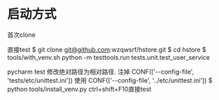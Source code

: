 # 启动方式

首次clone

直接test
$ git clone git@github.com:wzqwsrf/hstore.git
$ cd hstore
$ tools/with_venv.sh python -m testtools.run tests.unit.test_user_service

pycharm test
修改绝对路径为相对路径.
注掉 CONF(['--config-file', 'tests/etc/unittest.ini'])
使用 CONF(['--config-file', '../etc/unittest.ini'])
$ python tools/install_venv.py
ctrl+shift+F10直接test


